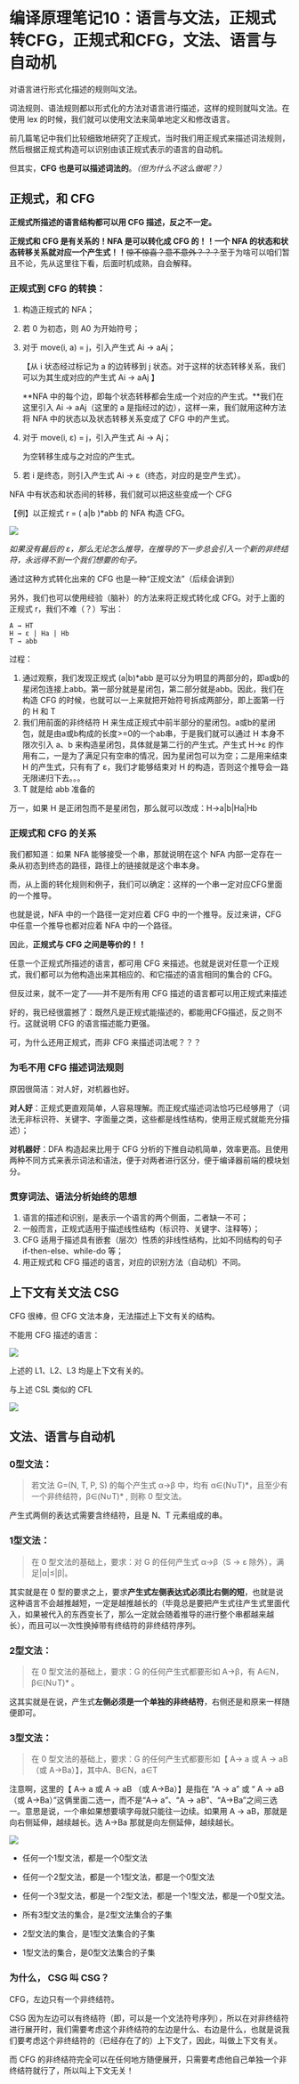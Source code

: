 # 编译原理笔记10：语言与文法，正规式转CFG，正规式和CFG，文法、语言与自动机

对语言进行形式化描述的规则叫文法。

词法规则、语法规则都以形式化的方法对语言进行描述，这样的规则就叫文法。在使用 lex 的时候，我们就可以使用文法来简单地定义和修改语言。

前几篇笔记中我们比较细致地研究了正规式，当时我们用正规式来描述词法规则，然后根据正规式构造可以识别由该正规式表示的语言的自动机。

但其实，**CFG 也是可以描述词法的**。*（但为什么不这么做呢？）*

## 正规式，和 CFG

**正规式所描述的语言结构都可以用 CFG 描述，反之不一定。**

**正规式和 CFG 是有关系的！NFA 是可以转化成 CFG 的！！一个 NFA 的状态和状态转移关系就对应一个产生式！！**~~惊不惊喜？意不意外？？？~~至于为啥可以咱们暂且不论，先从这里往下看，后面时机成熟，自会解释。

### 正规式到 CFG 的转换：

1. 构造正规式的 NFA；

2. 若 0 为初态，则 A0 为开始符号；

3. 对于 move(i, a) = j，引入产生式 Ai → aAj；

   【从 i 状态经过标记为 a 的边转移到 j 状态。对于这样的状态转移关系，我们可以为其生成对应的产生式 Ai → aAj 】

   **NFA 中的每个边，即每个状态转移都会生成一个对应的产生式。**我们在这里引入 Ai → aAj（这里的 a 是指经过的边），这样一来，我们就用这种方法将 NFA 中的状态以及状态转移关系变成了 CFG 中的产生式。

4. 对于 move(i, ε) = j，引入产生式 Ai → Aj；

   为空转移生成与之对应的产生式。

5. 若 i 是终态，则引入产生式 Ai → ε（终态，对应的是空产生式）。

NFA 中有状态和状态间的转移，我们就可以把这些变成一个 CFG

【例】以正规式 r = ( a|b )*abb 的 NFA 构造 CFG。

![](./img/10_1.png)

*如果没有最后的 ε，那么无论怎么推导，在推导的下一步总会引入一个新的非终结符，永远得不到一个我们想要的句子。*

通过这种方式转化出来的 CFG 也是一种“正规文法”（后续会讲到）

另外，我们也可以使用经验（脑补）的方法来将正规式转化成 CFG。对于上面的正规式 r，我们不难（？）写出：

```
A → HT
H → ε | Ha | Hb
T → abb
```

过程：

1. 通过观察，我们发现正规式 (a|b)*abb 是可以分为明显的两部分的，即a或b的星闭包连接上abb。第一部分就是星闭包，第二部分就是abb。因此，我们在构造 CFG 的时候，也就可以一上来就把开始符号拆成两部分，即上面第一行的 H 和 T
2. 我们用前面的非终结符 H 来生成正规式中前半部分的星闭包。a或b的星闭包，就是由a或b构成的长度>=0的一个ab串，于是我们就可以通过 H 本身不限次引入 a、b 来构造星闭包，具体就是第二行的产生式。产生式 H->ε 的作用有二，一是为了满足只有空串的情况，因为星闭包可以为空；二是用来结束 H 的产生式，只有有了 ε，我们才能够结束对 H 的构造，否则这个推导会一路无限递归下去。。。
3. T 就是给 abb 准备的

万一，如果 H 是正闭包而不是星闭包，那么就可以改成：H→a|b|Ha|Hb

### 正规式和 CFG 的关系

我们都知道：如果 NFA 能够接受一个串，那就说明在这个 NFA 内部一定存在一条从初态到终态的路径，路径上的链接就是这个串本身。

而，从上面的转化规则和例子，我们可以确定：这样的一个串一定对应CFG里面的一个推导。

也就是说，NFA 中的一个路径一定对应着 CFG 中的一个推导。反过来讲，CFG 中任意一个推导也都对应着 NFA 中的一个路径。

因此，**正规式与 CFG 之间是等价的！！**

任意一个正规式所描述的语言，都可用 CFG 来描述。也就是说对任意一个正规式，我们都可以为他构造出来其相应的、和它描述的语言相同的集合的 CFG。

但反过来，就不一定了——并不是所有用 CFG 描述的语言都可以用正规式来描述



好的，我已经很震撼了：既然凡是正规式能描述的，都能用CFG描述，反之则不行。这就说明 CFG 的语言描述能力更强。

可，为什么还用正规式，而非 CFG 来描述词法呢？？？

### 为毛不用 CFG 描述词法规则

原因很简洁：对人好，对机器也好。

**对人好**：正规式更直观简单，人容易理解。而正规式描述词法恰巧已经够用了（词法无非标识符、关键字、字面量之类，这些都是线性结构，使用正规式就能充分描述）；

**对机器好**：DFA 构造起来比用于 CFG 分析的下推自动机简单，效率更高。且使用两种不同方式来表示词法和语法，便于对两者进行区分，便于编译器前端的模块划分。

### 贯穿词法、语法分析始终的思想

1. 语言的描述和识别，是表示一个语言的两个侧面，二者缺一不可；
2. 一般而言，正规式适用于描述线性结构（标识符、关键字、注释等）；
3. CFG 适用于描述具有嵌套（层次）性质的非线性结构，比如不同结构的句子 if-then-else、while-do 等；
4. 用正规式和 CFG 描述的语言，对应的识别方法（自动机）不同。

## 上下文有关文法 CSG

CFG 很棒，但 CFG 文法本身，无法描述上下文有关的结构。

不能用 CFG 描述的语言：

![](./img/10_2.png)

上述的 L1、L2、L3 均是上下文有关的。

与上述 CSL 类似的 CFL

![](./img/10_3.png)

## 文法、语言与自动机

### 0型文法：

> 若文法 G=(N, T, P, S) 的每个产生式 α→β 中，均有 α∈(N∪T)\*，且至少有一个非终结符，β∈(N∪T)\* , 则称 0 型文法。

产生式两侧的表达式需要含终结符，且是 N、T 元素组成的串。

### 1型文法：

> 在 0 型文法的基础上，要求：对 G 的任何产生式 α→β（S → ε 除外），满足|α|≤|β|。

其实就是在 0 型的要求之上，要求**产生式左侧表达式必须比右侧的短**，也就是说这种语言不会越推越短，一定是越推越长的（毕竟总是要把产生式往产生式里面代入，如果被代入的东西变长了，那么一定就会随着推导的进行整个串都越来越长），而且可以一次性换掉带有终结符的非终结符序列。

### 2型文法：

> 在 0 型文法的基础上，要求：G 的任何产生式都要形如 A→β，有 A∈N，β∈(N∪T)\* 。

这其实就是在说，产生式**左侧必须是一个单独的非终结符**，右侧还是和原来一样随便即可。

### 3型文法：

> 在 0 型文法的基础上，要求：G 的任何产生式都要形如【 A→ a 或 A → aB （或 A→Ba）】，其中A、B∈N，a∈T

注意啊，这里的【 A→ a 或 A → aB （或 A→Ba）】是指在 “A → a” 或 “ A → aB （或 A→Ba）”这俩里面二选一，而不是“A→ a”、“A → aB”、“A→Ba”之间三选一。意思是说，一个串如果想要填字母就只能往一边续。如果用 A → aB，那就是向右侧延伸，越续越长。选 A→Ba 那就是向左侧延伸，越续越长。

![](./img/10_4.png)

- 任何一个1型文法，都是一个0型文法
- 任何一个2型文法，都是一个1型文法，都是一个0型文法
- 任何一个3型文法，都是一个2型文法，都是一个1型文法，都是一个0型文法。

- 所有3型文法的集合，是2型文法集合的子集
- 2型文法的集合，是1型文法集合的子集
- 1型文法的集合，是0型文法集合的子集

### 为什么， CSG 叫 CSG？

CFG，左边只有一个非终结符。

CSG 因为左边可以有终结符（即，可以是一个文法符号序列），所以在对非终结符进行展开时，我们需要考虑这个非终结符的左边是什么、右边是什么，也就是说我们要考虑这个非终结符的（已经存在了的）上下文了，因此，叫做上下文有关。

而 CFG 的非终结符完全可以在任何地方随便展开，只需要考虑他自己单独一个非终结符就行了，所以叫上下文无关！

